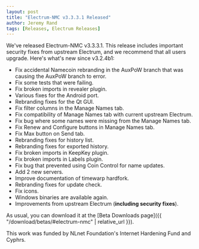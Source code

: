 ```yaml
---
layout: post
title: "Electrum-NMC v3.3.3.1 Released"
author: Jeremy Rand
tags: [Releases, Electrum Releases]
---
```


We've released Electrum-NMC v3.3.3.1.  This release includes important security fixes from upstream Electrum, and we recommend that all users upgrade.  Here's what's new since v3.2.4b1:

* Fix accidental Namecoin rebranding in the AuxPoW branch that was causing the AuxPoW branch to error.
* Fix some tests that were failing.
* Fix broken imports in revealer plugin.
* Various fixes for the Android port.
* Rebranding fixes for the Qt GUI.
* Fix filter columns in the Manage Names tab.
* Fix compatibility of Manage Names tab with current upstream Electrum.
* Fix bug where some names were missing from the Manage Names tab.
* Fix Renew and Configure buttons in Manage Names tab.
* Fix Max button on Send tab.
* Rebranding fixes for history list.
* Rebranding fixes for exported history.
* Fix broken imports in KeepKey plugin.
* Fix broken imports in Labels plugin.
* Fix bug that prevented using Coin Control for name updates.
* Add 2 new servers.
* Improve documentation of timewarp hardfork.
* Rebranding fixes for update check.
* Fix icons.
* Windows binaries are available again.
* Improvements from upstream Electrum (**including security fixes**).

As usual, you can download it at the [Beta Downloads page]({{ "/download/betas/#electrum-nmc" | relative_url }}).

This work was funded by NLnet Foundation's Internet Hardening Fund and Cyphrs.
